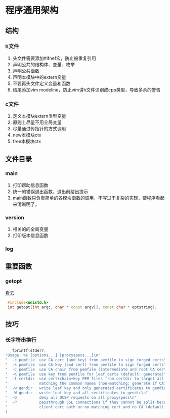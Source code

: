 # 程序通用架构


## 结构
### h文件
1. 头文件需要添加#ifnef宏，防止被重复引用
2. 声明公共的结构体、变量、枚举
3. 声明公共函数
4. 声明本模块中的extern变量
5. 不要再头文件定义变量和函数
6. 结尾添加vim modeline，防止vim讲h文件识别成cpp类型，导致多余的警告

### c文件
1. 定义本模块extern类型变量
2. 原则上尽量不用全局变量
3. 尽量通过传指针的方式调用
2. new本模块ctx
3. free本模块ctx

## 文件目录

### main
1. 打印帮助信息函数
2. 统一的错误退出函数，退出前给出提示
3. main函数只负责简单的各模块函数的调用，不写过于复杂的实现，使程序看起来清晰明了。

### version
1. 相关的的全局变量
2. 打印版本信息函数

### log

## 重要函数
### getopt
[看云](http://www.kancloud.cn/wizardforcel/linux-c-api-ref/98621)

```cpp
 #include<unistd.h>
 int getopt(int argc, char * const argv[], const char * optstring);
```

## 技巧
### 长字符串换行
 
 ```cpp
 	fprintf(stderr,
"Usage: %s [options...] [proxyspecs...]\n"
"  -c pemfile  use CA cert (and key) from pemfile to sign forged certs\n"
"  -k pemfile  use CA key (and cert) from pemfile to sign forged certs\n"
"  -C pemfile  use CA chain from pemfile (intermediate and root CA certs)\n"
"  -K pemfile  use key from pemfile for leaf certs (default: generate)\n"
"  -t certdir  use cert+chain+key PEM files from certdir to target all sites\n"
"              matching the common names (non-matching: generate if CA)\n"
"  -w gendir   write leaf key and only generated certificates to gendir\n"
"  -W gendir   write leaf key and all certificates to gendir\n"
"  -O          deny all OCSP requests on all proxyspecs\n"
"  -P          passthrough SSL connections if they cannot be split because of\n"
"              client cert auth or no matching cert and no CA (default: drop)\n"
)
 ```

